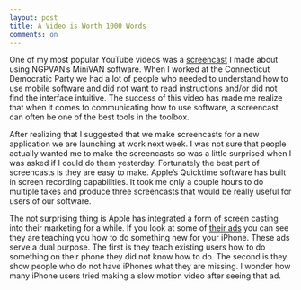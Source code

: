 ```yaml
---
layout: post
title: A Video is Worth 1000 Words
comments: on
---
```

One of my most popular YouTube videos was a [screencast](https://www.youtube.com/watch?v=wI3uvihw29E) I made about using NGPVAN’s MiniVAN software. When I worked at the Connecticut Democratic Party we had a lot of people who needed to understand how to use mobile software and did not want to read instructions and/or did not find the interface intuitive. The success of this video has made me realize that when it comes to communicating how to use software, a screencast can often be one of the best tools in the toolbox.

After realizing that I suggested that we make screencasts for a new application we are launching at work next week. I was not sure that people actually wanted me to make the screencasts so was a little surprised when I was asked if I could do them yesterday. Fortunately the best part of screencasts is they are easy to make. Apple’s Quicktime software has built in screen recording capabilities. It took me only a couple hours to do multiple takes and produce three screencasts that would be really useful for users of our software.

The not surprising thing is Apple has integrated a form of screen casting into their marketing for a while. If you look at some of [their ads](https://www.youtube.com/watch?v=sXc4gTLPq_A) you can see they are teaching you how to do something new for your iPhone. These ads serve a dual purpose. The first is they teach existing users how to do something on their phone they did not know how to do. The second is they show people who do not have iPhones what they are missing. I wonder how many iPhone users tried making a slow motion video after seeing that ad.
